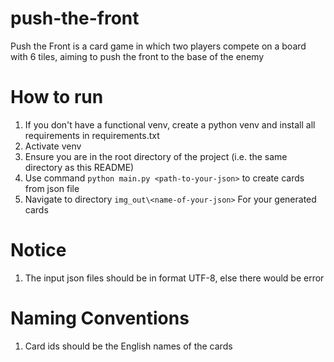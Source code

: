 # push-the-front
Push the Front is a card game in which two players compete on a board with 6 tiles, aiming to push the front to the base of the enemy

# How to run
1. If you don't have a functional venv, create a python venv and install all requirements in requirements.txt
2. Activate venv
3. Ensure you are in the root directory of the project (i.e. the same directory as this README)
4. Use command ```python main.py <path-to-your-json>``` to create cards from json file
5. Navigate to directory ```img_out\<name-of-your-json>``` For your generated cards

# Notice
1. The input json files should be in format UTF-8, else there would be error

# Naming Conventions
1. Card ids should be the English names of the cards
